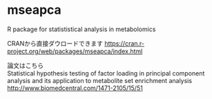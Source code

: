 # mseapca
R package for statististical analysis in metabolomics

CRANから直接ダウロードできます
https://cran.r-project.org/web/packages/mseapca/index.html

論文はこちら<BR>
Statistical hypothesis testing of factor loading in principal component analysis and its application to metabolite set enrichment analysis<BR>
http://www.biomedcentral.com/1471-2105/15/51
